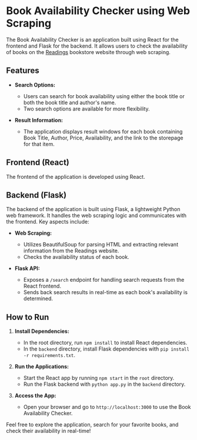 # Book Availability Checker using Web Scraping

The Book Availability Checker is an application built using React for the frontend and Flask for the backend. It allows users to check the availability of books on the [Readings](https://www.readings.com.pk/) bookstore website through web scraping.

## Features

- **Search Options:**
  - Users can search for book availability using either the book title or both the book title and author's name.
  - Two search options are available for more flexibility.

- **Result Information:**
  - The application displays result windows for each book containing Book Title, Author, Price, Availability, and the link to the storepage for that item.

## Frontend (React)

The frontend of the application is developed using React.

## Backend (Flask)

The backend of the application is built using Flask, a lightweight Python web framework. It handles the web scraping logic and communicates with the frontend. Key aspects include:

- **Web Scraping:**
  - Utilizes BeautifulSoup for parsing HTML and extracting relevant information from the Readings website.
  - Checks the availability status of each book.

- **Flask API:**
  - Exposes a `/search` endpoint for handling search requests from the React frontend.
  - Sends back search results in real-time as each book's availability is determined.

## How to Run

1. **Install Dependencies:**
   - In the root directory, run `npm install` to install React dependencies.
   - In the `backend` directory, install Flask dependencies with `pip install -r requirements.txt`.

2. **Run the Applications:**
   - Start the React app by running `npm start` in the `root` directory.
   - Run the Flask backend with `python app.py` in the `backend` directory.

3. **Access the App:**
   - Open your browser and go to `http://localhost:3000` to use the Book Availability Checker.

Feel free to explore the application, search for your favorite books, and check their availability in real-time!
